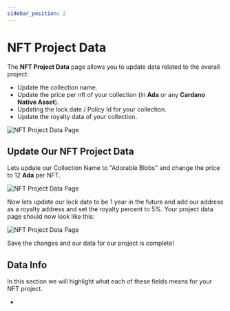 ```yaml
---
sidebar_position: 2
---
```


# NFT Project Data

The **NFT Project Data** page allows you to update data related to the overall project:

-   Update the collection name.
-   Update the price per nft of your collection (in **Ada** or any **Cardano Native Asset**).
-   Updating the lock date / Policy Id for your collection.
-   Update the royalty data of your collection.

![NFT Project Data Page](/img/nft-projects/project-data/nft-project-data-page.png)

## Update Our NFT Project Data

Lets update our Collection Name to "Adorable Blobs" and change the price to 12 **Ada** per NFT.

![NFT Project Data Page](/img/nft-projects/project-data/nft-project-data-page-updated-1.png)

Now lets update our lock date to be 1 year in the future and add our address as a royalty address and set the royalty percent to 5%. Your project data page should now look like this:

![NFT Project Data Page](/img/nft-projects/project-data/nft-project-data-page-updated-2.png)

Save the changes and our data for our project is complete!

## Data Info

In this section we will highlight what each of these fields means for your NFT project.

-
